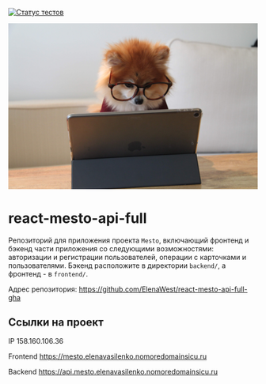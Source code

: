 [![Статус тестов](../../actions/workflows/tests.yml/badge.svg)](../../actions/workflows/tests.yml)

![](./ReadMe.jpg)

# react-mesto-api-full
Репозиторий для приложения проекта `Mesto`, включающий фронтенд и бэкенд части приложения со следующими возможностями: авторизации и регистрации пользователей, операции с карточками и пользователями. Бэкенд расположите в директории `backend/`, а фронтенд - в `frontend/`. 
  
Адрес репозитория: https://github.com/ElenaWest/react-mesto-api-full-gha

## Ссылки на проект

IP 158.160.106.36

Frontend https://mesto.elenavasilenko.nomoredomainsicu.ru

Backend https://api.mesto.elenavasilenko.nomoredomainsicu.ru
